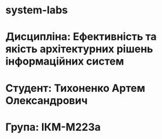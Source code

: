 # system-labs
# Дисципліна: Ефективність та якість архітектурних рішень інформаційних систем 
# Студент: Тихоненко Артем Олександрович
# Група: ІКМ-М223а

